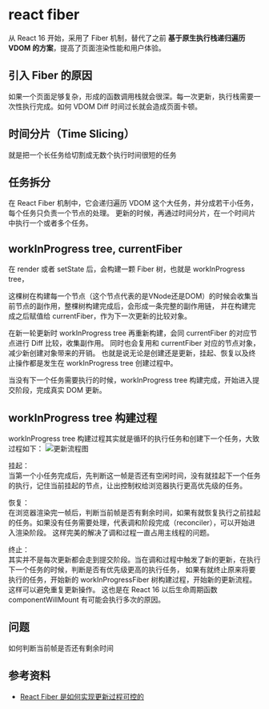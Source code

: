 # react fiber
从 React 16 开始，采用了 Fiber 机制，替代了之前 **基于原生执行栈递归遍历 VDOM 的方案**，提高了页面渲染性能和用户体验。

## 引入 Fiber 的原因
如果一个页面足够复杂，形成的函数调用栈就会很深。每一次更新，执行栈需要一次性执行完成。如何 VDOM Diff 时间过长就会造成页面卡顿。


## 时间分片（Time Slicing）
就是把一个长任务给切割成无数个执行时间很短的任务


## 任务拆分
在 React Fiber 机制中，它会递归遍历 VDOM 这个大任务，并分成若干小任务，每个任务只负责一个节点的处理。
更新的时候，再通过时间分片，在一个时间片中执行一个或者多个任务。


## workInProgress tree, currentFiber
在 render 或者 setState 后，会构建一颗 Fiber 树，也就是 workInProgress tree，

这棵树在构建每一个节点（这个节点代表的是VNode还是DOM）的时候会收集当前节点的副作用，整棵树构建完成后，会形成一条完整的副作用链，
并在构建完成之后赋值给 currentFiber，作为下一次更新的比较对象。

在新一轮更新时 workInProgress tree 再重新构建，会同 currentFiber 的对应节点进行 Diff 比较，收集副作用。
同时也会复用和 currentFiber 对应的节点对象，减少新创建对象带来的开销。
也就是说无论是创建还是更新，挂起、恢复以及终止操作都是发生在 workInProgress tree 创建过程中。

当没有下一个任务需要执行的时候，workInProgress tree 构建完成，开始进入提交阶段，完成真实 DOM 更新。


## workInProgress tree 构建过程
workInProgress tree 构建过程其实就是循环的执行任务和创建下一个任务，大致过程如下：
![更新流程图](https://mmbiz.qpic.cn/mmbiz_png/vzEib9IRhZD6ZU5xibviaQfbZWHjISISdYYVQyUNeJz0lhbAlPUTWQXFgy9ibeFuJtZVIobLly9g8YlphvLGFMta9Q/640?wx_fmt=png&wxfrom=5&wx_lazy=1&wx_co=1)


挂起：   
  当第一个小任务完成后，先判断这一帧是否还有空闲时间，没有就挂起下一个任务的执行，记住当前挂起的节点，让出控制权给浏览器执行更高优先级的任务。

恢复：  
  在浏览器渲染完一帧后，判断当前帧是否有剩余时间，如果有就恢复执行之前挂起的任务。如果没有任务需要处理，代表调和阶段完成（reconciler），可以开始进入渲染阶段。
  这样完美的解决了调和过程一直占用主线程的问题。

终止：   
  其实并不是每次更新都会走到提交阶段。当在调和过程中触发了新的更新，在执行下一个任务的时候，判断是否有优先级更高的执行任务，
  如果有就终止原来将要执行的任务，开始新的 workInProgressFiber 树构建过程，开始新的更新流程。这样可以避免重复更新操作。
  这也是在 React 16 以后生命周期函数 componentWillMount 有可能会执行多次的原因。


## 问题
如何判断当前帧是否还有剩余时间

## 参考资料
- [React Fiber 是如何实现更新过程可控的](https://mp.weixin.qq.com/s?__biz=Mzg3NTcwMTUzNA==&mid=2247486310&idx=1&sn=f1504f0ff3765da53280a52ba65ca32a&source=41#wechat_redirect)